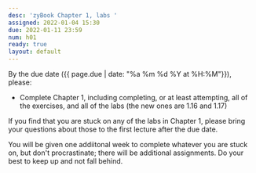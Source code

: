 ```yaml
---
desc: 'zyBook Chapter 1, labs '
assigned: 2022-01-04 15:30
due: 2022-01-11 23:59
num: h01
ready: true
layout: default
---
```


By the due date ({{ page.due | date: "%a %m %d %Y at %H:%M"}}), please:
* Complete Chapter 1, including completing, or at least attempting, all of the exercises, and all of the labs (the new ones are 1.16 and 1.17)

If you find that you are stuck on any of the labs in Chapter 1, please bring your questions about those to the first lecture after the due date.

You will be given one addiitonal week to complete whatever you are
stuck on, but don't procrastinate; there will be additional
assignments.  Do your best to keep up and not fall behind.

